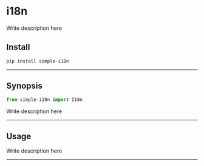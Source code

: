 # i18n

Write description here

## Install

```sh
pip install simple-i18n
```

---

## Synopsis

```py
from simple-i18n import I18n

```

Write description here

---

## Usage

Write description here

---
